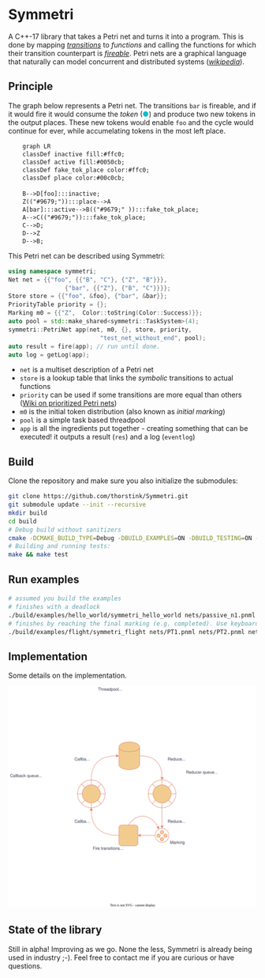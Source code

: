 # Symmetri

A C++-17 library that takes a Petri net and turns it into a program. This is done by mapping *[transitions](https://en.wikipedia.org/wiki/Petri_net#Petri_net_basics)* to *functions* and calling the functions for which their transition counterpart is *[fireable](https://en.wikipedia.org/wiki/Petri_net#Execution_semantics)*. Petri nets are a graphical language that naturally can model concurrent and distributed systems ([*wikipedia*](https://en.wikipedia.org/wiki/Petri_net#Petri_net_basics)).

## Principle

The graph below represents a Petri net. The transitions `bar` is fireable, and if it would fire it would consume the *token* (<span style="color:#00c0cb;">&#9679;</span>) and produce two new tokens in the output places. These new tokens would enable `foo` and the cycle would continue for ever, while accumelating tokens in the most left place.

```mermaid
    graph LR
    classDef inactive fill:#ffc0;
    classDef active fill:#0050cb;
    classDef fake_tok_place color:#ffc0;
    classDef place color:#00c0cb;

    B-->D[foo]:::inactive;
    Z(("#9679;")):::place-->A
    A[bar]:::active-->B(("#9679;" )):::fake_tok_place;
    A-->C(("#9679;")):::fake_tok_place;
    C-->D;
    D-->Z
    D-->B;
```

This Petri net can be described using Symmetri:

```cpp
using namespace symmetri;
Net net = {{"foo", {{"B", "C"}, {"Z", "B"}}},
                {"bar", {{"Z"}, {"B", "C"}}}};
Store store = {{"foo", &foo}, {"bar", &bar}};
PriorityTable priority = {};
Marking m0 = {{"Z",  Color::toString(Color::Success)}};
auto pool = std::make_shared<symmetri::TaskSystem>(4);
symmetri::PetriNet app(net, m0, {}, store, priority,
                          "test_net_without_end", pool);
auto result = fire(app); // run until done.
auto log = getLog(app);
```

- `net` is a multiset description of a Petri net
- `store` is a lookup table that links the *symbolic* transitions to actual functions
- `priority` can be used if some transitions are more equal than others ([Wiki on prioritized Petri nets](https://en.wikipedia.org/wiki/Prioritised_Petri_net))
- `m0` is the initial token distribution (also known as _initial marking_)
- `pool` is a simple task based threadpool
- `app` is all the ingredients put together - creating something that can be executed! it outputs a result (`res`) and a log (`eventlog`)

## Build

Clone the repository and make sure you also initialize the submodules:

```bash
git clone https://github.com/thorstink/Symmetri.git
git submodule update --init --recursive
mkdir build
cd build
# Debug build without sanitizers
cmake -DCMAKE_BUILD_TYPE=Debug -DBUILD_EXAMPLES=ON -DBUILD_TESTING=ON -DASAN_BUILD=OFF -DTSAN_BUILD=OFF ..
# Building and running tests:
make && make test
```

## Run examples

```bash
# assumed you build the examples
# finishes with a deadlock
./build/examples/hello_world/symmetri_hello_world nets/passive_n1.pnml nets/T50startP0.pnml
# finishes by reaching the final marking (e.g. completed). Use keyboard to interact pause/resume/cancel/print log
./build/examples/flight/symmetri_flight nets/PT1.pnml nets/PT2.pnml nets/PT3.pnml
```

## Implementation

Some details on the implementation.

<p align="center" width="100%">
<picture>
  <source media="(prefers-color-scheme: dark)" srcset="./docs/img/architecture_dark.svg">
  <source media="(prefers-color-scheme: light)" srcset="./docs/img/architecture_light.svg">
  <img alt="architecture" src="./docs/img/architecture_light.svg">
</picture>
</p>

## State of the library

Still in alpha! Improving as we go. None the less, Symmetri is already being used in industry ;-). Feel free to contact me if you are curious or have questions.
